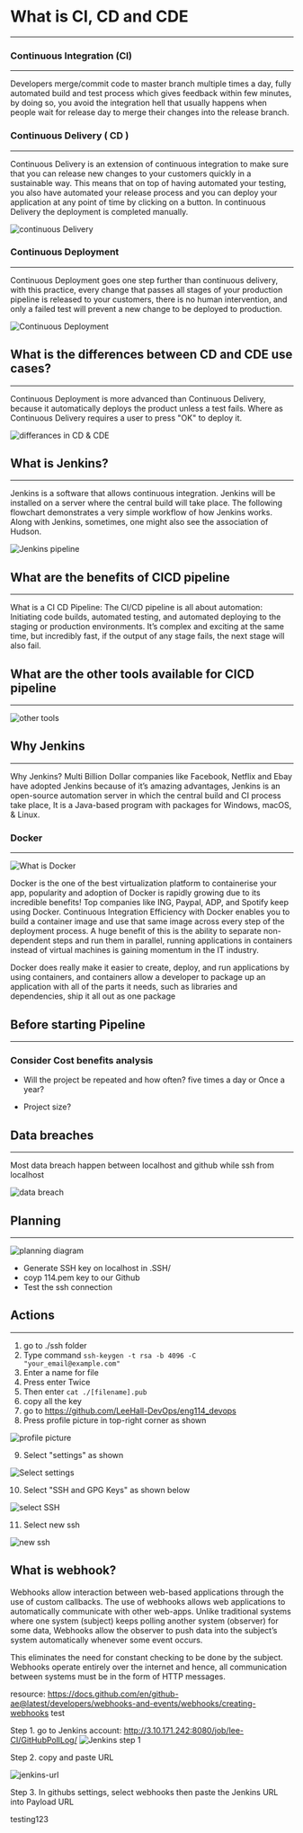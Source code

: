# What is CI, CD and CDE
---
### Continuous Integration (CI)
--- 
Developers merge/commit code to master branch multiple times a day, fully automated build and test process which gives feedback within few minutes, by doing so, you avoid the integration hell that usually happens when people wait for release day to merge their changes into the release branch.


### Continuous Delivery ( CD )
---
Continuous Delivery is an extension of continuous integration to make sure that you can release new changes to your customers quickly in a sustainable way. This means that on top of having automated your testing, you also have automated your release process and you can deploy your application at any point of time by clicking on a button. In continuous Delivery the deployment is completed manually.

![continuous Delivery](./CICD%20-%20images/CICD-pipeline)

### Continuous Deployment
---
Continuous Deployment goes one step further than continuous delivery, with this practice, every change that passes all stages of your production pipeline is released to your customers, there is no human intervention, and only a failed test will prevent a new change to be deployed to production.

![Continuous Deployment](./CICD%20-%20images/Continuous-Deployment.jpg)

## What is the differences between CD and CDE use cases?
---
Continuous Deployment is more advanced than Continuous Delivery, because it automatically deploys the product unless a test fails. Where as Continuous Delivery requires a user to press "OK" to deploy it.

![differances in CD & CDE](./CICD%20-%20images/CD-vs-CDE.jgp)

## What is Jenkins?
---
Jenkins is a software that allows continuous integration. Jenkins will be installed on a server where the central build will take place. The following flowchart demonstrates a very simple workflow of how Jenkins works. Along with Jenkins, sometimes, one might also see the association of Hudson.

![Jenkins pipeline](./CICD%20-%20images/Jenkins-pipeline.jpg)

## What are the benefits of CICD pipeline
---
What is a CI CD Pipeline: The CI/CD pipeline is all about automation: Initiating code builds, automated testing, and automated deploying to the staging or production environments. It’s complex and exciting at the same time, but incredibly fast, if the output of any stage fails, the next stage will also fail.


## What are the other tools available for CICD pipeline
---
![other tools](./CICD%20-%20images/other-tools-for-CICD-pipeline.jpg)

## Why Jenkins
---
Why Jenkins? Multi Billion Dollar companies like Facebook, Netflix and Ebay have adopted Jenkins because of it’s amazing advantages, Jenkins is an open-source automation server in which the central build and CI process take place, It is a Java-based program with packages for Windows, macOS, & Linux.


### Docker
---
![What is Docker](./CICD%20-%20images/What%20is%20docker.jpg)

Docker is the one of the best virtualization platform to containerise your app, popularity and adoption of Docker is rapidly growing due to its incredible benefits! Top companies like ING, Paypal, ADP, and Spotify keep using Docker. Continuous Integration Efficiency with Docker enables you to build a container image and use that same image across every step of the deployment process. A huge benefit of this is the ability to separate non-dependent steps and run them in parallel, running applications in containers instead of virtual machines is gaining momentum in the IT industry.

Docker does really make it easier to create, deploy, and run applications by using containers, and containers allow a developer to package up an application with all of the parts it needs, such as libraries and dependencies, ship it all out as one package


## Before starting Pipeline
---

### Consider Cost benefits analysis

- Will the project be repeated and how often?
five times a day or Once a year?

- Project size?


## Data breaches
---

Most data breach happen between localhost and github while ssh from localhost

![data breach](./CICD%20-%20images/data-breach.jpg)

## Planning
---

![planning diagram](./CICD%20-%20images/pipe-line-planning-diagram.jpg)

- Generate SSH key on localhost in .SSH/
- coyp 114.pem key to our Github
- Test the ssh connection 

## Actions
---
1. go to ./ssh folder
2. Type command `ssh-keygen -t rsa -b 4096 -C "your_email@example.com"` 
3. Enter a name for file
4. Press enter Twice
5. Then enter `cat ./[filename].pub`
6. copy all the key
7. go to https://github.com/LeeHall-DevOps/eng114_devops
8. Press profile picture in top-right corner as shown

![profile picture](./CICD%20-%20images/Instruction-8-profile.jpg)

9. Select "settings" as shown

![Select settings](./CICD%20-%20images/Step-9-settings.jpg)

10. Select "SSH and GPG Keys" as shown below

![select SSH](./CICD%20-%20images/step-10-ssh-and-gpg-keys.jpg)

11. Select new ssh

![new ssh](./CICD%20-%20images/step-11-new-ssh.jpg)




## What is webhook?
Webhooks allow interaction between web-based applications through the use of custom callbacks. The use of webhooks allows web applications to automatically communicate with other web-apps. Unlike traditional systems where one system (subject) keeps polling another system (observer) for some data, Webhooks allow the observer to push data into the subject’s system automatically whenever some event occurs. 

This eliminates the need for constant checking to be done by the subject. Webhooks operate entirely over the internet and hence, all communication between systems must be in the form of HTTP messages.

resource: https://docs.github.com/en/github-ae@latest/developers/webhooks-and-events/webhooks/creating-webhooks
test

Step 1. go to Jenkins account: http://3.10.171.242:8080/job/lee-CI/GitHubPollLog/
![Jenkins step 1](./Jenkins%20images/Jenkins-Step-1.jpg)

Step 2. copy and paste URL 

![jenkins-url](./Jenkins%20images/jenkins-step-2.jpg)

Step 3. In githubs settings, select webhooks then paste the Jenkins URL into Payload URL

testing123